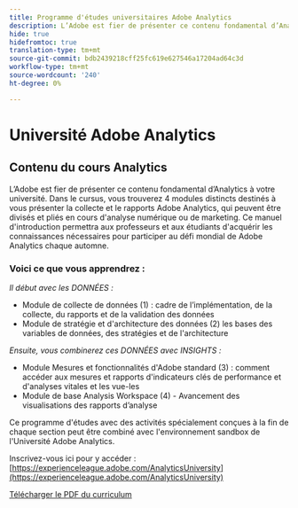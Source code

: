 ```yaml
---
title: Programme d'études universitaires Adobe Analytics
description: L’Adobe est fier de présenter ce contenu fondamental d’Analytics à votre université. Dans le cursus, vous trouverez 4 modules distincts destinés à vous présenter la collecte et le rapports Adobe Analytics, qui peuvent être divisés et pliés en cours d'analyse numérique ou de marketing. Ce manuel d'introduction permettra aux professeurs et aux étudiants d'acquérir les connaissances nécessaires pour participer au défi mondial de Adobe Analytics chaque automne.
hide: true
hidefromtoc: true
translation-type: tm+mt
source-git-commit: bdb2439218cff25fc619e627546a17204ad64c3d
workflow-type: tm+mt
source-wordcount: '240'
ht-degree: 0%

---
```




# Université Adobe Analytics

## Contenu du cours Analytics

L’Adobe est fier de présenter ce contenu fondamental d’Analytics à votre université. Dans le cursus, vous trouverez 4 modules distincts destinés à vous présenter la collecte et le rapports Adobe Analytics, qui peuvent être divisés et pliés en cours d&#39;analyse numérique ou de marketing. Ce manuel d&#39;introduction permettra aux professeurs et aux étudiants d&#39;acquérir les connaissances nécessaires pour participer au défi mondial de Adobe Analytics chaque automne.

### Voici ce que vous apprendrez :

*Il début avec les DONNÉES :*

* Module de collecte de données (1) : cadre de l’implémentation, de la collecte, du rapports et de la validation des données
* Module de stratégie et d&#39;architecture des données (2) les bases des variables de données, des stratégies et de l&#39;architecture

*Ensuite, vous combinerez ces DONNÉES avec INSIGHTS :*

* Module Mesures et fonctionnalités d&#39;Adobe standard (3) : comment accéder aux mesures et rapports d&#39;indicateurs clés de performance et d&#39;analyses vitales et les vue-les
* Module de base Analysis Workspace (4) - Avancement des visualisations des rapports d’analyse

Ce programme d&#39;études avec des activités spécialement conçues à la fin de chaque section peut être combiné avec l&#39;environnement sandbox de l&#39;Université Adobe Analytics.

Inscrivez-vous ici pour y accéder : [https://experienceleague.adobe.com/AnalyticsUniversity](https://experienceleague.adobe.com/AnalyticsUniversity)


[Télécharger le PDF du curriculum](assets/Adobe-Analytics-Curriculum_2021.pdf)
